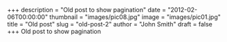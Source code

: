 +++
description = "Old post to show pagination"
date = "2012-02-06T00:00:00"
thumbnail = "images/pic08.jpg"
image = "images/pic01.jpg"
title = "Old post"
slug = "old-post-2"
author = "John Smith"
draft = false
+++
Old post to show pagination
